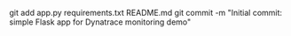 git add app.py requirements.txt README.md
git commit -m "Initial commit: simple Flask app for Dynatrace monitoring demo"

